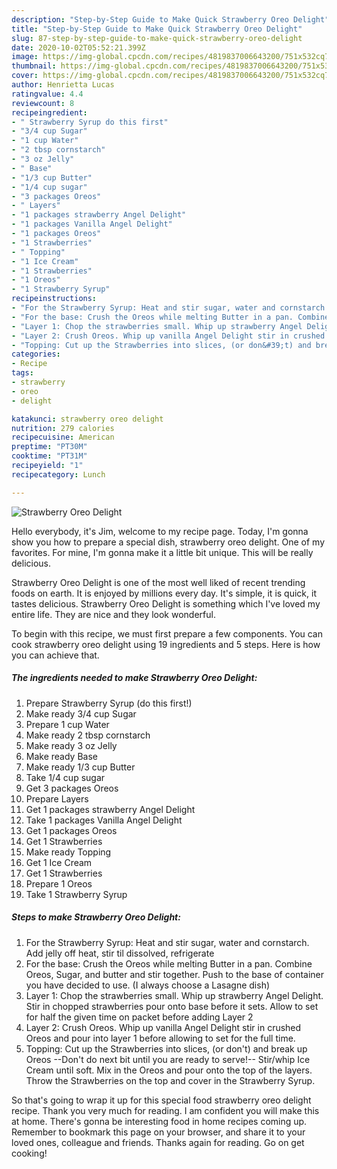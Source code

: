 ```yaml
---
description: "Step-by-Step Guide to Make Quick Strawberry Oreo Delight"
title: "Step-by-Step Guide to Make Quick Strawberry Oreo Delight"
slug: 87-step-by-step-guide-to-make-quick-strawberry-oreo-delight
date: 2020-10-02T05:52:21.399Z
image: https://img-global.cpcdn.com/recipes/4819837006643200/751x532cq70/strawberry-oreo-delight-recipe-main-photo.jpg
thumbnail: https://img-global.cpcdn.com/recipes/4819837006643200/751x532cq70/strawberry-oreo-delight-recipe-main-photo.jpg
cover: https://img-global.cpcdn.com/recipes/4819837006643200/751x532cq70/strawberry-oreo-delight-recipe-main-photo.jpg
author: Henrietta Lucas
ratingvalue: 4.4
reviewcount: 8
recipeingredient:
- " Strawberry Syrup do this first"
- "3/4 cup Sugar"
- "1 cup Water"
- "2 tbsp cornstarch"
- "3 oz Jelly"
- " Base"
- "1/3 cup Butter"
- "1/4 cup sugar"
- "3 packages Oreos"
- " Layers"
- "1 packages strawberry Angel Delight"
- "1 packages Vanilla Angel Delight"
- "1 packages Oreos"
- "1 Strawberries"
- " Topping"
- "1 Ice Cream"
- "1 Strawberries"
- "1 Oreos"
- "1 Strawberry Syrup"
recipeinstructions:
- "For the Strawberry Syrup: Heat and stir sugar, water and cornstarch. Add jelly off heat, stir til dissolved, refrigerate"
- "For the base: Crush the Oreos while melting Butter in a pan. Combine Oreos, Sugar, and butter and stir together. Push to the base of container you have decided to use. (I always choose a Lasagne dish)"
- "Layer 1: Chop the strawberries small. Whip up strawberry Angel Delight. Stir in chopped strawberries pour onto base before it sets. Allow to set for half the given time on packet before adding Layer 2"
- "Layer 2: Crush Oreos. Whip up vanilla Angel Delight stir in crushed Oreos and pour into layer 1 before allowing to set for the full time."
- "Topping: Cut up the Strawberries into slices, (or don&#39;t) and break up Oreos --Don&#39;t do next bit until you are ready to serve!-- Stir/whip Ice Cream until soft. Mix in the Oreos and pour onto the top of the layers. Throw the Strawberries on the top and cover in the Strawberry Syrup."
categories:
- Recipe
tags:
- strawberry
- oreo
- delight

katakunci: strawberry oreo delight 
nutrition: 279 calories
recipecuisine: American
preptime: "PT30M"
cooktime: "PT31M"
recipeyield: "1"
recipecategory: Lunch

---
```



![Strawberry Oreo Delight](https://img-global.cpcdn.com/recipes/4819837006643200/751x532cq70/strawberry-oreo-delight-recipe-main-photo.jpg)

Hello everybody, it's Jim, welcome to my recipe page. Today, I'm gonna show you how to prepare a special dish, strawberry oreo delight. One of my favorites. For mine, I'm gonna make it a little bit unique. This will be really delicious.



Strawberry Oreo Delight is one of the most well liked of recent trending foods on earth. It is enjoyed by millions every day. It's simple, it is quick, it tastes delicious. Strawberry Oreo Delight is something which I've loved my entire life. They are nice and they look wonderful.


To begin with this recipe, we must first prepare a few components. You can cook strawberry oreo delight using 19 ingredients and 5 steps. Here is how you can achieve that.

<!--inarticleads1-->

##### The ingredients needed to make Strawberry Oreo Delight:

1. Prepare  Strawberry Syrup (do this first!)
1. Make ready 3/4 cup Sugar
1. Prepare 1 cup Water
1. Make ready 2 tbsp cornstarch
1. Make ready 3 oz Jelly
1. Make ready  Base
1. Make ready 1/3 cup Butter
1. Take 1/4 cup sugar
1. Get 3 packages Oreos
1. Prepare  Layers
1. Get 1 packages strawberry Angel Delight
1. Take 1 packages Vanilla Angel Delight
1. Get 1 packages Oreos
1. Get 1 Strawberries
1. Make ready  Topping
1. Get 1 Ice Cream
1. Get 1 Strawberries
1. Prepare 1 Oreos
1. Take 1 Strawberry Syrup




<!--inarticleads2-->

##### Steps to make Strawberry Oreo Delight:

1. For the Strawberry Syrup: Heat and stir sugar, water and cornstarch. Add jelly off heat, stir til dissolved, refrigerate
1. For the base: Crush the Oreos while melting Butter in a pan. Combine Oreos, Sugar, and butter and stir together. Push to the base of container you have decided to use. (I always choose a Lasagne dish)
1. Layer 1: Chop the strawberries small. Whip up strawberry Angel Delight. Stir in chopped strawberries pour onto base before it sets. Allow to set for half the given time on packet before adding Layer 2
1. Layer 2: Crush Oreos. Whip up vanilla Angel Delight stir in crushed Oreos and pour into layer 1 before allowing to set for the full time.
1. Topping: Cut up the Strawberries into slices, (or don&#39;t) and break up Oreos --Don&#39;t do next bit until you are ready to serve!-- Stir/whip Ice Cream until soft. Mix in the Oreos and pour onto the top of the layers. Throw the Strawberries on the top and cover in the Strawberry Syrup.




So that's going to wrap it up for this special food strawberry oreo delight recipe. Thank you very much for reading. I am confident you will make this at home. There's gonna be interesting food in home recipes coming up. Remember to bookmark this page on your browser, and share it to your loved ones, colleague and friends. Thanks again for reading. Go on get cooking!
